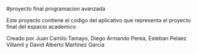 #proyecto final programacion avanzada

Este proyecto contiene el codigo del aplicativo que representa el proyecto final del espacio academico

Creado por Juan Camilo Tamayo, Diego Armando Perea, Esteban Pelaez Villamil y David Alberto Martinez Garcia